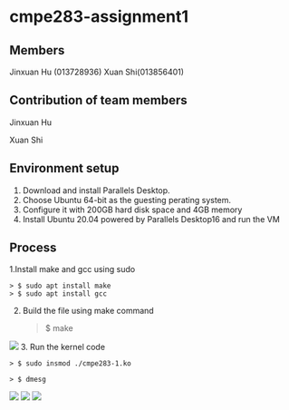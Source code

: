 # cmpe283-assignment1
## Members
Jinxuan Hu (013728936) Xuan Shi(013856401)
## Contribution of team members
Jinxuan Hu

Xuan Shi
## Environment setup
1. Download and install Parallels Desktop.
2. Choose Ubuntu 64-bit as the guesting perating system.
3. Configure it with 200GB hard disk space and 4GB memory
4. Install Ubuntu 20.04 powered by Parallels Desktop16 and run the VM

## Process
1.Install make and gcc using sudo

	> $ sudo apt install make         
	> $ sudo apt install gcc

2. Build the file using make command
	> $ make
  <image src = "https://github.com/JinxuanHu/cmpe283-assignment1/blob/master/screenshot/command-make.png">
3. Run the kernel code

	> $ sudo insmod ./cmpe283-1.ko
  
	> $ dmesg
  <image src = "https://github.com/JinxuanHu/cmpe283-assignment1/blob/master/screenshot/procbased.png">
  <image src = "https://github.com/JinxuanHu/cmpe283-assignment1/blob/master/screenshot/secondary-entry.png">
  <image src = "https://github.com/JinxuanHu/cmpe283-assignment1/blob/master/screenshot/exit.png">

